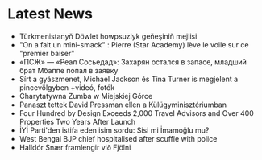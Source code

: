 # Latest News
-  Türkmenistanyň Döwlet howpsuzlyk geňeşiniň mejlisi
-  "On a fait un mini-smack" : Pierre (Star Academy) lève le voile sur ce "premier baiser"
-  «ПСЖ» — «Реал Сосьедад»: Захарян остался в запасе, младший брат Мбаппе попал в заявку
-  Sírt a gyászmenet, Michael Jackson és Tina Turner is megjelent a pincevölgyben +videó, fotók
-  Charytatywna Zumba w Miejskiej Górce
-  Panaszt tettek David Pressman ellen a Külügyminisztériumban
-  Four Hundred by Design Exceeds 2,000 Travel Advisors and Over 400 Properties Two Years After Launch
-  İYİ Parti'den istifa eden isim sordu: Sisi mi İmamoğlu mu?
-  West Bengal BJP chief hospitalised after scuffle with police
-  Halldór Snær framlengir við Fjölni
